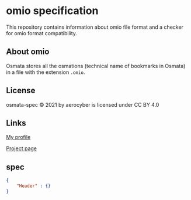 # omio specification

This repository contains information about omio file format and a checker for omio format compatibility.

## About omio

Osmata stores all the osmations (technical name of bookmarks in Osmata) in a file with the extension `.omio`. 

## License

osmata-spec
© 2021 by aerocyber is licensed under CC BY 4.0

## Links

[My profile](https://github.com/aerocyber)

[Project page](https://aerocyber.github.io/osmata-spec)

## spec

```json
{
    "Header" : {}
}
```

